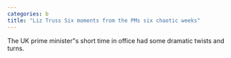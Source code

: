 ```yaml
---
categories: b
title: "Liz Truss Six moments from the PMs six chaotic weeks"
---
```

The UK prime minister"s short time in office had some dramatic twists and turns.